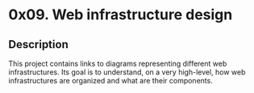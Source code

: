 # 0x09. Web infrastructure design

## Description

This project contains links to diagrams representing different web infrastructures. Its goal is to understand, on a very high-level, how web infrastructures are organized and what are their components.
